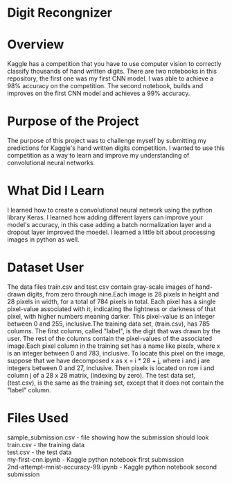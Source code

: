 # Digit Recongnizer

# Overview
Kaggle has a competition that you have to use computer vision to correctly classify thousands of hand written digits. There are two notebooks in this repository, the first one was my first CNN model. I was able to achieve a 98% accuracy on the competition. The second notebook, builds and improves on the first CNN model and achieves a 99% accuracy.

# Purpose of the Project
The purpose of this project was to challenge myself by submitting my predictions for Kaggle's hand written digits competition. I wanted to use this competition as a way to learn and improve my understanding of convolutional neural networks.

# What Did I Learn
I learned how to create a convolutional neural network using the python library Keras. I learned how adding different layers can improve your model's accuracy, in this case adding a batch normalization layer and a dropout layer improved the moedel. I learned a little bit about processing images in python as well.

# Dataset User
The data files train.csv and test.csv contain gray-scale images of hand-drawn digits, from zero through nine.Each image is 28 pixels in height and 28 pixels in width, for a total of 784 pixels in total. Each pixel has a single pixel-value associated with it, indicating the lightness or darkness of that pixel, with higher numbers meaning darker. This pixel-value is an integer between 0 and 255, inclusive.The training data set, (train.csv), has 785 columns. The first column, called "label", is the digit that was drawn by the user. The rest of the columns contain the pixel-values of the associated image.Each pixel column in the training set has a name like pixelx, where x is an integer between 0 and 783, inclusive. To locate this pixel on the image, suppose that we have decomposed x as x = i * 28 + j, where i and j are integers between 0 and 27, inclusive. Then pixelx is located on row i and column j of a 28 x 28 matrix, (indexing by zero). The test data set, (test.csv), is the same as the training set, except that it does not contain the "label" column.

# Files Used
sample_submission.csv - file showing how the submission should look  
train.csv - the training data  
test.csv - the test data  
my-first-cnn.ipynb - Kaggle python notebook first submission  
2nd-attempt-mnist-accuracy-99.ipynb - Kaggle python notebook second submission

